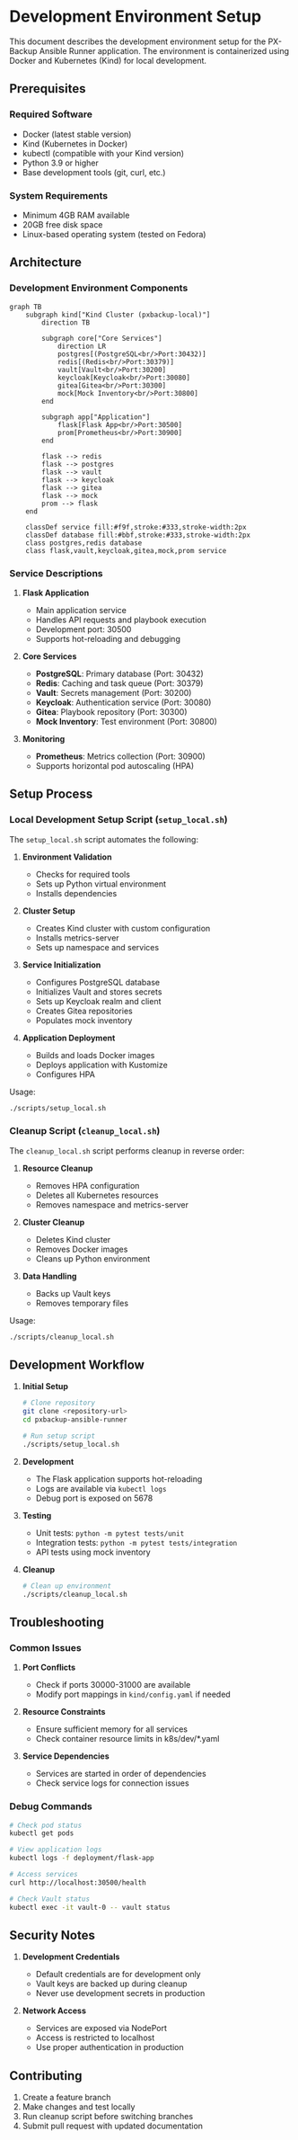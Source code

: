 # Development Environment Setup

This document describes the development environment setup for the PX-Backup Ansible Runner application. The environment is containerized using Docker and Kubernetes (Kind) for local development.

## Prerequisites

### Required Software
- Docker (latest stable version)
- Kind (Kubernetes in Docker)
- kubectl (compatible with your Kind version)
- Python 3.9 or higher
- Base development tools (git, curl, etc.)

### System Requirements
- Minimum 4GB RAM available
- 20GB free disk space
- Linux-based operating system (tested on Fedora)

## Architecture

### Development Environment Components

```mermaid
graph TB
    subgraph kind["Kind Cluster (pxbackup-local)"]
        direction TB

        subgraph core["Core Services"]
            direction LR
            postgres[(PostgreSQL<br/>Port:30432)]
            redis[(Redis<br/>Port:30379)]
            vault[Vault<br/>Port:30200]
            keycloak[Keycloak<br/>Port:30080]
            gitea[Gitea<br/>Port:30300]
            mock[Mock Inventory<br/>Port:30800]
        end

        subgraph app["Application"]
            flask[Flask App<br/>Port:30500]
            prom[Prometheus<br/>Port:30900]
        end

        flask --> redis
        flask --> postgres
        flask --> vault
        flask --> keycloak
        flask --> gitea
        flask --> mock
        prom --> flask
    end

    classDef service fill:#f9f,stroke:#333,stroke-width:2px
    classDef database fill:#bbf,stroke:#333,stroke-width:2px
    class postgres,redis database
    class flask,vault,keycloak,gitea,mock,prom service
```

### Service Descriptions

1. **Flask Application**
   - Main application service
   - Handles API requests and playbook execution
   - Development port: 30500
   - Supports hot-reloading and debugging

2. **Core Services**
   - **PostgreSQL**: Primary database (Port: 30432)
   - **Redis**: Caching and task queue (Port: 30379)
   - **Vault**: Secrets management (Port: 30200)
   - **Keycloak**: Authentication service (Port: 30080)
   - **Gitea**: Playbook repository (Port: 30300)
   - **Mock Inventory**: Test environment (Port: 30800)

3. **Monitoring**
   - **Prometheus**: Metrics collection (Port: 30900)
   - Supports horizontal pod autoscaling (HPA)

## Setup Process

### Local Development Setup Script (`setup_local.sh`)

The `setup_local.sh` script automates the following:

1. **Environment Validation**
   - Checks for required tools
   - Sets up Python virtual environment
   - Installs dependencies

2. **Cluster Setup**
   - Creates Kind cluster with custom configuration
   - Installs metrics-server
   - Sets up namespace and services

3. **Service Initialization**
   - Configures PostgreSQL database
   - Initializes Vault and stores secrets
   - Sets up Keycloak realm and client
   - Creates Gitea repositories
   - Populates mock inventory

4. **Application Deployment**
   - Builds and loads Docker images
   - Deploys application with Kustomize
   - Configures HPA

Usage:
```bash
./scripts/setup_local.sh
```

### Cleanup Script (`cleanup_local.sh`)

The `cleanup_local.sh` script performs cleanup in reverse order:

1. **Resource Cleanup**
   - Removes HPA configuration
   - Deletes all Kubernetes resources
   - Removes namespace and metrics-server

2. **Cluster Cleanup**
   - Deletes Kind cluster
   - Removes Docker images
   - Cleans up Python environment

3. **Data Handling**
   - Backs up Vault keys
   - Removes temporary files

Usage:
```bash
./scripts/cleanup_local.sh
```

## Development Workflow

1. **Initial Setup**
   ```bash
   # Clone repository
   git clone <repository-url>
   cd pxbackup-ansible-runner

   # Run setup script
   ./scripts/setup_local.sh
   ```

2. **Development**
   - The Flask application supports hot-reloading
   - Logs are available via `kubectl logs`
   - Debug port is exposed on 5678

3. **Testing**
   - Unit tests: `python -m pytest tests/unit`
   - Integration tests: `python -m pytest tests/integration`
   - API tests using mock inventory

4. **Cleanup**
   ```bash
   # Clean up environment
   ./scripts/cleanup_local.sh
   ```

## Troubleshooting

### Common Issues

1. **Port Conflicts**
   - Check if ports 30000-31000 are available
   - Modify port mappings in `kind/config.yaml` if needed

2. **Resource Constraints**
   - Ensure sufficient memory for all services
   - Check container resource limits in k8s/dev/*.yaml

3. **Service Dependencies**
   - Services are started in order of dependencies
   - Check service logs for connection issues

### Debug Commands

```bash
# Check pod status
kubectl get pods

# View application logs
kubectl logs -f deployment/flask-app

# Access services
curl http://localhost:30500/health

# Check Vault status
kubectl exec -it vault-0 -- vault status
```

## Security Notes

1. **Development Credentials**
   - Default credentials are for development only
   - Vault keys are backed up during cleanup
   - Never use development secrets in production

2. **Network Access**
   - Services are exposed via NodePort
   - Access is restricted to localhost
   - Use proper authentication in production

## Contributing

1. Create a feature branch
2. Make changes and test locally
3. Run cleanup script before switching branches
4. Submit pull request with updated documentation
